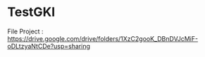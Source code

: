 # TestGKI
File Project :
https://drive.google.com/drive/folders/1XzC2gooK_DBnDVJcMiF-oDLtzyaNtCDe?usp=sharing
